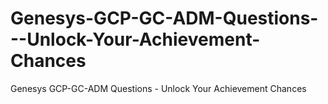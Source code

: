 # Genesys-GCP-GC-ADM-Questions---Unlock-Your-Achievement-Chances
Genesys GCP-GC-ADM Questions - Unlock Your Achievement Chances
